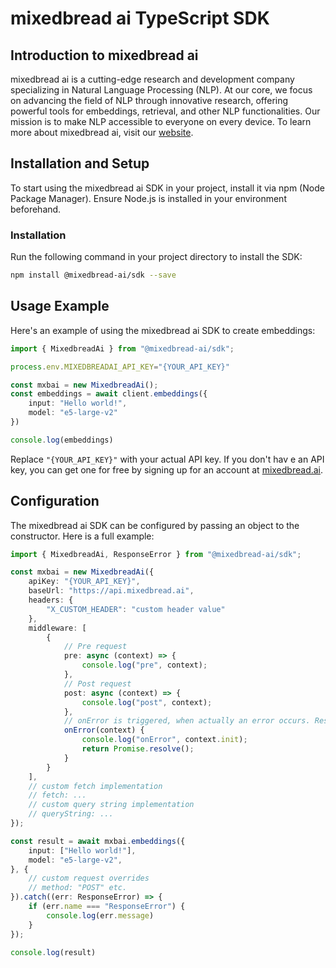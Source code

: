 # mixedbread ai TypeScript SDK

## Introduction to mixedbread ai
mixedbread ai is a cutting-edge research and development company specializing in Natural Language Processing (NLP). At our core, we focus on advancing the field of NLP through innovative research, offering powerful tools for embeddings, retrieval, and other NLP functionalities. Our mission is to make NLP accessible to everyone on every device. To learn more about mixedbread ai, visit our [website](https://mixedbread.ai/).

## Installation and Setup

To start using the mixedbread ai SDK in your project, install it via npm (Node Package Manager). Ensure Node.js is installed in your environment beforehand.

### Installation

Run the following command in your project directory to install the SDK:

```bash
npm install @mixedbread-ai/sdk --save
```

## Usage Example

Here's an example of using the mixedbread ai SDK to create embeddings:

```typescript
import { MixedbreadAi } from "@mixedbread-ai/sdk";

process.env.MIXEDBREADAI_API_KEY="{YOUR_API_KEY}"

const mxbai = new MixedbreadAi();
const embeddings = await client.embeddings({
    input: "Hello world!",
    model: "e5-large-v2"
})

console.log(embeddings)
```

Replace `"{YOUR_API_KEY}"` with your actual API key. If you don't hav e an API key, you can get one for free by signing up for an account at [mixedbread.ai](https://mixedbread.ai/).

## Configuration

The mixedbread ai SDK can be configured by passing an object to the constructor. Here is a full example:
    
```typescript
import { MixedbreadAi, ResponseError } from "@mixedbread-ai/sdk";

const mxbai = new MixedbreadAi({
    apiKey: "{YOUR_API_KEY}",
    baseUrl: "https://api.mixedbread.ai",
    headers: {
        "X_CUSTOM_HEADER": "custom header value"
    },
    middleware: [
        {
            // Pre request
            pre: async (context) => {
                console.log("pre", context);
            },
            // Post request
            post: async (context) => {
                console.log("post", context);
            },
            // onError is triggered, when actually an error occurs. Response errors are not handled here.
            onError(context) {
                console.log("onError", context.init);
                return Promise.resolve();
            }
        }
    ],
    // custom fetch implementation
    // fetch: ...
    // custom query string implementation
    // queryString: ...
});

const result = await mxbai.embeddings({
    input: ["Hello world!"],
    model: "e5-large-v2",
}, {
    // custom request overrides
    // method: "POST" etc.
}).catch((err: ResponseError) => {
    if (err.name === "ResponseError") {
        console.log(err.message)
    }
});

console.log(result)
```
